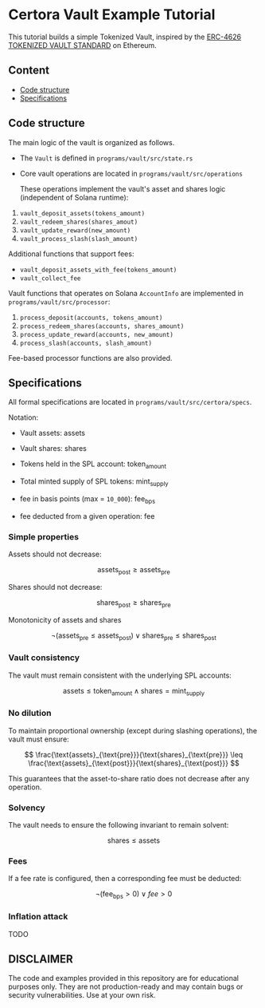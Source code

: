 # Certora Vault Example Tutorial

This tutorial builds a simple Tokenized Vault, inspired by the  [ERC-4626
TOKENIZED VAULT STANDARD](https://eips.ethereum.org/EIPS/eip-4626) on Ethereum.

## Content

- [Code structure](#code-structure)
- [Specifications](#specifications)

## Code structure

The main logic of the vault is organized as follows. 

- The `Vault` is defined in `programs/vault/src/state.rs`

- Core vault operations are located in `programs/vault/src/operations`
 
  These operations implement the vault's asset and shares logic
  (independent of Solana runtime):

1. `vault_deposit_assets(tokens_amount)`
2. `vault_redeem_shares(shares_amout)`
3. `vault_update_reward(new_amount)`
4. `vault_process_slash(slash_amount)`

Additional functions that support fees:

- `vault_deposit_assets_with_fee(tokens_amount)`
- `vault_collect_fee`


Vault functions that operates on Solana `AccountInfo` are
implemented in `programs/vault/src/processor`:

1. `process_deposit(accounts, tokens_amount)`
2. `process_redeem_shares(accounts, shares_amount)`
3. `process_update_reward(accounts, new_amount)`
4. `process_slash(accounts, slash_amount)`

Fee-based processor functions are also provided.

## Specifications

All formal specifications are located in
`programs/vault/src/certora/specs`.

Notation:

- Vault assets: $\text{assets}$

- Vault shares: $\text{shares}$

- Tokens held in the SPL account: $\text{token}_{\text{amount}}$

- Total minted supply of SPL tokens: $\text{mint}_{\text{supply}}$

- fee in basis points (max = `10_000`): $\text{fee}_{\text{bps}}$
 
- fee deducted from a given operation: $\text{fee}$


### Simple properties 

Assets should not decrease:

$$ \text{assets}_{\text{post}}  \geq \text{assets}_{\text{pre}}
$$

Shares should not decrease:

$$ \text{shares}_{\text{post}}  \geq \text{shares}_{\text{pre}}
$$

Monotonicity of assets and shares 


$$\neg(\text{assets}_{\text{pre}} \leq \text{assets}_{\text{post}}) \vee \text{shares}_{\text{pre}}  \leq \text{shares}_{\text{post}}$$

### Vault consistency

The vault must remain consistent with the underlying SPL accounts:

$$ 
\text{assets} \leq \text{token}_{\text{amount}} \wedge \text{shares} = \text{mint}_{\text{supply}}
$$

### No dilution 

To maintain proportional ownership (except during slashing
operations), the vault must ensure:


$$
\frac{\text{assets}_{\text{pre}}}{\text{shares}_{\text{pre}}} \leq \frac{\text{assets}_{\text{post}}}{\text{shares}_{\text{post}}}
$$

This guarantees that the asset-to-share ratio does not decrease after
any operation.

### Solvency

The vault needs to ensure the following invariant to remain solvent:


$$ \text{shares} \leq \text{assets}$$


### Fees

If a fee rate is configured, then a corresponding fee must be
deducted:

$$ \neg(\text{fee}_{\text{bps}} > 0) \vee fee > 0 
$$


### Inflation attack

TODO

## DISCLAIMER
The code and examples provided in this repository are for educational purposes only. They are not production-ready and may contain bugs or security vulnerabilities. Use at your own risk.
